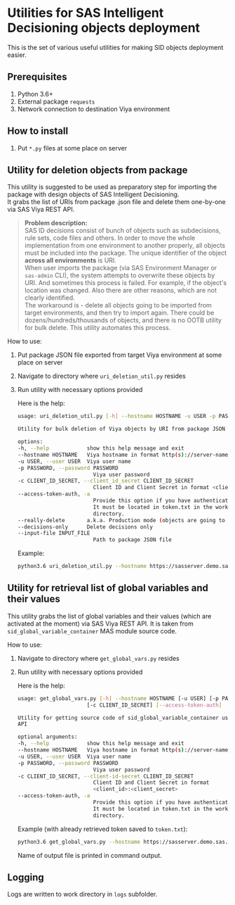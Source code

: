 # Utilities for SAS Intelligent Decisioning objects deployment

This is the set of various useful utilities for making SID objects deployment easier.

## Prerequisites

1. Python 3.6+
1. External package `requests`
1. Network connection to destination Viya environment

## How to install

1. Put `*.py` files at some place on server

## Utility for deletion objects from package

This utility is suggested to be used as preparatory step for importing the package with design objects of SAS Intelligent Decisioning.  
It grabs the list of URIs from package .json file and delete them one-by-one via SAS Viya REST API.  

> **Problem description:**  
> SAS ID decisions consist of bunch of objects such as subdecisions, rule sets, code files and others. In order to move the whole implementation from one environment to another properly, all objects must be included into the package. The unique identifier of the object **across all environments** is URI.  
> When user imports the package (via SAS Environment Manager or `sas-admin` CLI), the system attempts to overwrite these objects by URI. And sometimes this process is failed. For example, if the object's location was changed. Also there are other reasons, which are not clearly identified.  
> The workaround is - delete all objects going to be imported from target environments, and then try to import again. There could be dozens/hundreds/thousands of objects, and there is no OOTB utility for bulk delete. This utility automates this process.

How to use:

1. Put package JSON file exported from target Viya environment at some place on server
1. Navigate to directory where `uri_deletion_util.py` resides
1. Run utility with necessary options provided

    Here is the help:

    ```bash
    usage: uri_deletion_util.py [-h] --hostname HOSTNAME -u USER -p PASSWORD -c CLIENT_ID_SECRET [--really-delete] [--decisions-only] --input-file INPUT_FILE

    Utility for bulk deletion of Viya objects by URI from package JSON file using REST API

    options:
    -h, --help            show this help message and exit
    --hostname HOSTNAME   Viya hostname in format http(s)://server-name.com
    -u USER, --user USER  Viya user name
    -p PASSWORD, --password PASSWORD
                            Viya user password
    -c CLIENT_ID_SECRET, --client_id_secret CLIENT_ID_SECRET
                            Client ID and Client Secret in format <client_id>:<client_secret>
    --access-token-auth, -a
                            Provide this option if you have authentication token.
                            It must be located in token.txt in the working
                            directory.
    --really-delete       a.k.a. Production mode (objects are going to be deleted)
    --decisions-only      Delete decisions only
    --input-file INPUT_FILE
                            Path to package JSON file
    ```

    Example:

    ```bash
    python3.6 uri_deletion_util.py --hostname https://sasserver.demo.sas.com -u sasboot -p Orion123 -c sas.ec: --input-file ./data/Decision_1.json --really-delete
    ```

## Utility for retrieval list of global variables and their values

This utility grabs the list of global variables and their values (which are activated at the moment) via SAS Viya REST API. It is taken from `sid_global_variable_container` MAS module source code.

How to use:

1. Navigate to directory where `get_global_vars.py` resides
1. Run utility with necessary options provided

    Here is the help:

    ```bash
    usage: get_global_vars.py [-h] --hostname HOSTNAME [-u USER] [-p PASSWORD]
                          [-c CLIENT_ID_SECRET] [--access-token-auth]

    Utility for getting source code of sid_global_variable_container using REST
    API

    optional arguments:
    -h, --help            show this help message and exit
    --hostname HOSTNAME   Viya hostname in format http(s)://server-name.com
    -u USER, --user USER  Viya user name
    -p PASSWORD, --password PASSWORD
                            Viya user password
    -c CLIENT_ID_SECRET, --client-id-secret CLIENT_ID_SECRET
                            Client ID and Client Secret in format
                            <client_id>:<client_secret>
    --access-token-auth, -a
                            Provide this option if you have authentication token.
                            It must be located in token.txt in the working
                            directory.
    ```

    Example (with already retrieved token saved to `token.txt`):

    ```bash
    python3.6 get_global_vars.py --hostname https://sasserver.demo.sas.com -a
    ```

    Name of output file is printed in command output.

## Logging

Logs are written to work directory in `logs` subfolder.
